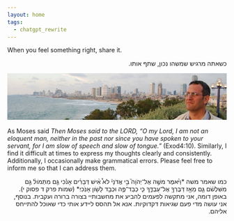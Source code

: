 ```yaml
---
layout: home
tags:
  - chatgpt_rewrite
---
```

When you feel something right, share it.<br>

<div dir="rtl">
כשאתה מרגיש שמשהו נכון, שתף אותו.
</div>

![Looking out](assets/images/cropped-dsc_0006.jpg)

As Moses said *Then Moses said to the LORD, “O my Lord, I am not an eloquent man, neither in the past nor since you have spoken to your servant, for I am slow of speech and slow of tongue.”* (Exod4:10). Similarly, I find it difficult at times to express my thoughts clearly and consistently. Additionally, I occasionally make grammatical errors. Please feel free to inform me so that I can address them.

<div dir="rtl">
כמו שאמר משה *וַיֹּ֨אמֶר משֶׁ֣ה אֶל־יְהֺוָה֮ בִּ֣י אֲדֹנָי֒ לֹא֩ אִ֨ישׁ דְּבָרִ֜ים אָנֹ֗כִי גַּ֤ם מִתְּמֹול֨ גַּ֣ם מִשִּׁלְשֹׁ֔ם גַּ֛ם מֵאָ֥ז דַּבֶּרְךָ֖ אֶל־עַבְדֶּ֑ךָ כִּ֧י כְבַד־פֶּ֛ה וּכְבַ֥ד לָשֹׁ֖ון אָנֹֽכִי׃* (שמות פרק ד פסוק י). באופן דומה, אני מתקשה לפעמים להביע את מחשבותיי בצורה ברורה ועקבית. בנוסף, אני עושה מדי פעם שגיאות דקדוקיות. אנא אל תהסס ליידע אותי כדי שאוכל להתייחס אליהם.
</div>